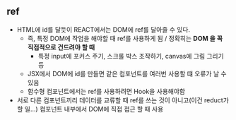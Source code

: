 ## ref
- HTML에 id를 달듯이 REACT에서는 DOM에 ref를 달아줄 수 있다.
  - 즉, 특정 DOM에 작업을 해야할 때 ref를 사용하게 됨 / 정확히는  __DOM 을 꼭 직접적으로 건드려야 할 때__
    - 특정 input에 포커스 주기, 스크롤 박스 조작하기, canvas에 그림 그리기 등
  - JSX에서 DOM에 id를 만들면 같은 컴포넌트를 여러번 사용할 떄 오류가 날 수 있음
  - 함수형 컴포넌트에서는 ref를 사용하려면 Hook을 사용해야함
- 서로 다른 컴포넌트끼리 데이터를 교류할 때 ref를 쓰는 것이 아니고(이건 reduct가 할 일...) 컴포넌트 내부에서 DOM에 직접 접근 할 때 사용 
